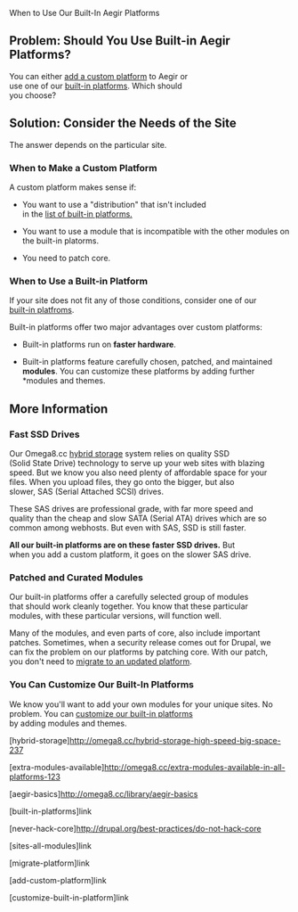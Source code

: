 When to Use Our Built-In Aegir Platforms

Problem: Should You Use Built-in Aegir Platforms?
-------------------------------------------------

You can either [add a custom platform](add-custom-platform) to Aegir or\
use one of our [built-in platforms](built-in-platforms). Which should\
you choose?

Solution: Consider the Needs of the Site
----------------------------------------

The answer depends on the particular site.

### When to Make a Custom Platform

A custom platform makes sense if:

-   You want to use a "distribution" that isn't included\
    in the [list of built-in platforms.](built-in-platforms)

<!-- -->

-   You want to use a module that is incompatible with the other modules
    on the built-in platorms.

<!-- -->

-   You need to patch core.

### When to Use a Built-in Platform

If your site does not fit any of those conditions, consider one of our\
[built-in platfroms](built-in-platforms).

Built-in platforms offer two major advantages over custom platforms:

-   Built-in platforms run on **faster hardware**.

<!-- -->

-   Built-in platforms feature carefully chosen, patched, and
    maintained\
    **modules**. You can customize these platforms by adding further\
    \*modules and themes.

More Information
----------------

### Fast SSD Drives

Our Omega8.cc [hybrid storage](hybrid-storage) system relies on quality
SSD\
(Solid State Drive) technology to serve up your web sites with blazing\
speed. But we know you also need plenty of affordable space for your\
files. When you upload files, they go onto the bigger, but also\
slower, SAS (Serial Attached SCSI) drives.

These SAS drives are professional grade, with far more speed and\
quality than the cheap and slow SATA (Serial ATA) drives which are so\
common among webhosts. But even with SAS, SSD is still faster.

**All our built-in platforms are on these faster SSD drives.** But\
when you add a custom platform, it goes on the slower SAS drive.

### Patched and Curated Modules

Our built-in platforms offer a carefully selected group of modules\
that should work cleanly together. You know that these particular\
modules, with these particular versions, will function well.

Many of the modules, and even parts of core, also include important\
patches. Sometimes, when a security release comes out for Drupal, we\
can fix the problem on our platforms by patching core. With our patch,\
you don't need to [migrate to an updated platform](migrate-platform).

### You Can Customize Our Built-In Platforms

We know you'll want to add your own modules for your unique sites. No\
problem. You can [customize our built-in
platforms](customize-built-in-platform)\
by adding modules and themes.

\[hybrid-storage\]http://omega8.cc/hybrid-storage-high-speed-big-space-237

\[extra-modules-available\]http://omega8.cc/extra-modules-available-in-all-platforms-123

\[aegir-basics\]http://omega8.cc/library/aegir-basics

\[built-in-platforms\]link

\[never-hack-core\]http://drupal.org/best-practices/do-not-hack-core

\[sites-all-modules\]link

\[migrate-platform\]link

\[add-custom-platform\]link

\[customize-built-in-platform\]link
